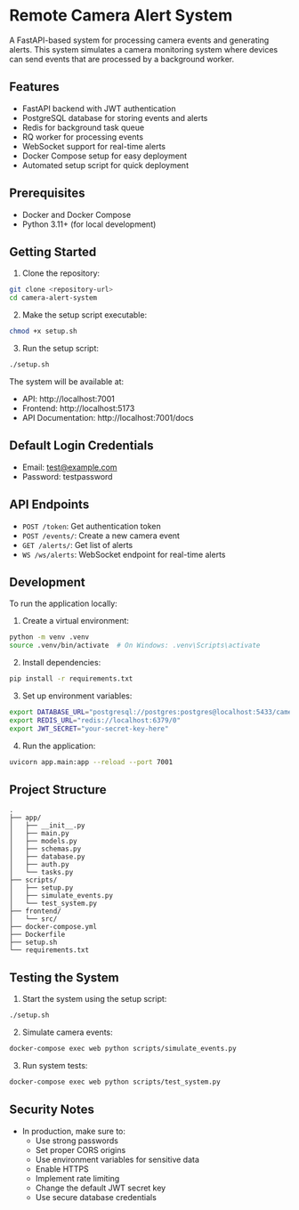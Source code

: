 # Remote Camera Alert System

A FastAPI-based system for processing camera events and generating alerts. This system simulates a camera monitoring system where devices can send events that are processed by a background worker.

## Features

- FastAPI backend with JWT authentication
- PostgreSQL database for storing events and alerts
- Redis for background task queue
- RQ worker for processing events
- WebSocket support for real-time alerts
- Docker Compose setup for easy deployment
- Automated setup script for quick deployment

## Prerequisites

- Docker and Docker Compose
- Python 3.11+ (for local development)

## Getting Started

1. Clone the repository:

```bash
git clone <repository-url>
cd camera-alert-system
```

2. Make the setup script executable:

```bash
chmod +x setup.sh
```

3. Run the setup script:

```bash
./setup.sh
```

The system will be available at:

- API: http://localhost:7001
- Frontend: http://localhost:5173
- API Documentation: http://localhost:7001/docs

## Default Login Credentials

- Email: test@example.com
- Password: testpassword

## API Endpoints

- `POST /token`: Get authentication token
- `POST /events/`: Create a new camera event
- `GET /alerts/`: Get list of alerts
- `WS /ws/alerts`: WebSocket endpoint for real-time alerts

## Development

To run the application locally:

1. Create a virtual environment:

```bash
python -m venv .venv
source .venv/bin/activate  # On Windows: .venv\Scripts\activate
```

2. Install dependencies:

```bash
pip install -r requirements.txt
```

3. Set up environment variables:

```bash
export DATABASE_URL="postgresql://postgres:postgres@localhost:5433/camera_alerts"
export REDIS_URL="redis://localhost:6379/0"
export JWT_SECRET="your-secret-key-here"
```

4. Run the application:

```bash
uvicorn app.main:app --reload --port 7001
```

## Project Structure

```
.
├── app/
│   ├── __init__.py
│   ├── main.py
│   ├── models.py
│   ├── schemas.py
│   ├── database.py
│   ├── auth.py
│   └── tasks.py
├── scripts/
│   ├── setup.py
│   ├── simulate_events.py
│   └── test_system.py
├── frontend/
│   └── src/
├── docker-compose.yml
├── Dockerfile
├── setup.sh
└── requirements.txt
```

## Testing the System

1. Start the system using the setup script:

```bash
./setup.sh
```

2. Simulate camera events:

```bash
docker-compose exec web python scripts/simulate_events.py
```

3. Run system tests:

```bash
docker-compose exec web python scripts/test_system.py
```

## Security Notes

- In production, make sure to:
  - Use strong passwords
  - Set proper CORS origins
  - Use environment variables for sensitive data
  - Enable HTTPS
  - Implement rate limiting
  - Change the default JWT secret key
  - Use secure database credentials
